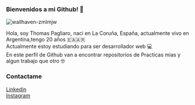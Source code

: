 ### Bienvenidos a mi Github! 👋

![wallhaven-zmlmjw](https://user-images.githubusercontent.com/64766963/100548796-8af33f80-324d-11eb-9ce3-f1ac3b1a00ba.jpg)

Hola, soy Thomas Pagliaro, naci en La Coruña, España, actualmente vivo en Argentina,tengo 20 años 🇪🇦🇦🇷 <br> 
Actualmente estoy estudiando para ser desarrollador web 💻 <br>
En este perfil de Github van a encontrar repositorios de Practicas mias y algun trabajo que otro 🤓

<h3>Contactame</h3>

[Linkedin](https://www.linkedin.com/in/thomas-pagliaro-4243711a8/)<br>
[Instagram](https://www.instagram.com/thomypagliaro/)
